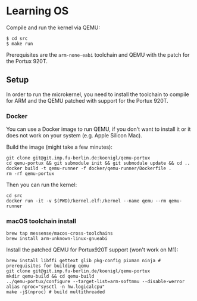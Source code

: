 # Learning OS

Compile and run the kernel via QEMU: 
```shell
$ cd src
$ make run
```

Prerequisites are the `arm-none-eabi` toolchain and QEMU with the patch
for the Portux 920T.

## Setup

In order to run the microkernel, you need to install the toolchain to
compile for ARM and the QEMU patched with support for the Portux 920T.

### Docker

You can use a Docker image to run QEMU, if you don't want to install it
or it does not work on your system (e.g. Apple Silicon Mac).

Build the image (might take a few minutes):
```shell
git clone git@git.imp.fu-berlin.de:koenigl/qemu-portux
cd qemu-portux && git submodule init && git submodule update && cd .. 
docker build -t qemu-runner -f docker/qemu-runner/Dockerfile .
rm -rf qemu-portux
```

Then you can run the kernel:
```shell
cd src
docker run -it -v $(PWD)/kernel.elf:/kernel --name qemu --rm qemu-runner
```

### macOS toolchain install

```shell
brew tap messense/macos-cross-toolchains
brew install arm-unknown-linux-gnueabi
```

Install the patched QEMU for Portux920T support (won't work on M1):
```shell
brew install libffi gettext glib pkg-config pixman ninja # prerequisites for building qemu
git clone git@git.imp.fu-berlin.de/koenigl/qemu-portux
mkdir qemu-build && cd qemu-build
../qemu-portux/configure --target-list=arm-softmmu --disable-werror
alias nproc="sysctl -n hw.logicalcpu"
make -j$(nproc) # build multithreaded
```
